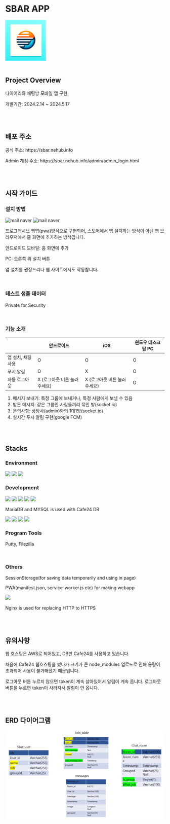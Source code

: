 <h1>SBAR APP</h1>
<img src="image/144x144.png" alt="Example Image" style="width:128px;">
<br>
<br>

<h2>Project Overview</h2>
<p>다이어리와 채팅방 모바일 앱 구현</p>
<p>개발기간: 2024.2.14 ~ 2024.5.17 </p>
<br>
<br>

<h2>배포 주소</h2>
<p>공식 주소: https://sbar.nehub.info</p>
<p>Admin 계정 주소: https://sbar.nehub.info/admin/admin_login.html</p>
<br>
<br>

<h2>시작 가이드</h2>
<h3>설치 방법</h3>


<img width="142" alt="mail naver" src="https://github.com/sherlock216/SBAR_APP/assets/86870994/eee01a7c-10af-42cf-b46f-a7ba36748b0c">

<img width="142" alt="mail naver" src="https://github.com/sherlock216/SBAR_APP/assets/86870994/b13cae19-78e2-4b51-a5b5-bf828cb2082f">

<p>프로그래시브 웹앱(pwa)방식으로 구현되어, 스토어에서 앱 설치하는 방식이 아닌 웹 브라우저에서 홈 화면에 추가하는 방식입니다.</p>
<p>안드로이드 모바일: 홈 화면에 추가</p>
<p>PC: 오른쪽 위 설치 버튼</p>
<p>앱 설치를 권장드리나 웹 사이트에서도 작동합니다.</p>
<br>

<h3>테스트 샘플 데이터</h3>
<p>Private for Security</p>
<br>

<h3>기능 소개</h3>

|                 | 안드로이드                   | iOS                      | 윈도우 데스크탑 PC           |
|-----------------|------------------------------|--------------------------|------------------------------|
| 앱 설치, 채팅사용         | O                            | O                        | O                            |
| 푸시 알림       | O                            | X                        | O                            |
| 자동 로그아웃   | X (로그아웃 버튼 눌러주세요) | X (로그아웃 버튼 눌러주세요) | O                            |

<ol>
  <li>메시지 보내기: 특정 그룹에 보내거나, 특정 사람에게 보낼 수 있음</li>
  <li>받은 메시지: 같은 그룹인 사람들끼리 묶인 방(socket.io)</li>
  <li>문의사항: 상담사(admin)와의 1대1방(socket.io)</li>
  <li>실시간 푸시 알림 구현(google FCM)</li>
</ol>
<br>
<br>

<h2>Stacks</h2>
<h3>Environment</h3>
<img src="https://img.shields.io/badge/visual studio code-007ACC?style=for-the-badge&logo=visual studio code&logoColor=white">
<img src="https://img.shields.io/badge/git-F05032?style=for-the-badge&logo=git&logoColor=white">
<img src="https://img.shields.io/badge/github-181717?style=for-the-badge&logo=github&logoColor=white">
<br>


<h3>Development</h3>
<img src="https://img.shields.io/badge/html5-E34F26?style=for-the-badge&logo=html5&logoColor=white">
<img src="https://img.shields.io/badge/css-1572B6?style=for-the-badge&logo=css3&logoColor=white">
<img src="https://img.shields.io/badge/javascript-F7DF1E?style=for-the-badge&logo=javascript&logoColor=black">
<img src="https://img.shields.io/badge/mariaDB-003545?style=for-the-badge&logo=mariaDB&logoColor=white">
<img src="https://img.shields.io/badge/mysql-4479A1?style=for-the-badge&logo=mysql&logoColor=white">
<p>MariaDB and MYSQL is used with Cafe24 DB</p>
<img src="https://img.shields.io/badge/firebase-FFCA28?style=for-the-badge&logo=firebase&logoColor=white">
<img src="https://img.shields.io/badge/node.js-339933?style=for-the-badge&logo=Node.js&logoColor=white">
<img src="https://img.shields.io/badge/express.js-000000?style=for-the-badge&logo=express&logoColor=white"/>
<img src="https://img.shields.io/badge/socket.io-010101?style=for-the-badge&logo=socket.io&logoColor=white">
<br>

<h3>Program Tools</h3>
<p>Putty, Filezilla</p>
<br>

<h3>Others</h3>
<p>SessionStorage(for saving data temporarily and using in page)</p>
<p>PWA(manifest.json, service-worker.js etc) for making webapp</p>
<img src="https://img.shields.io/badge/nginx-009639?style=for-the-badge&logo=nginx&logoColor=white">
<p>Nginx is used for replacing HTTP to HTTPS</p>
<br>
<br>

<h2>유의사항</h2>
<p>웹 호스팅은 AWS로 되어있고, DB만 Cafe24를 사용하고 있습니다.</p>
<p>처음에 Cafe24 웹호스팅을 썼다가 크기가 큰 node_modules 업로드로 인해 용량이 초과되어 사용이 불가해졌기 때문입니다.</p>
<p>로그아웃 버튼 누르지 않으면 token이 계속 살아있어서 알림이 계속 옵니다. 로그아웃 버튼을 누르면 token이 사라져서 알림이 안 옵니다.</p>
<br>
<br>

<h2>ERD 다이어그램</h2>
<img src="erd.jpg" alt="Example Image" style="width:700px;">

